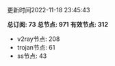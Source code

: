 更新时间2022-11-18 23:45:43

**总订阅: 73**
**总节点: 971**
**有效节点: 312**
- v2ray节点: 208
- trojan节点: 61
- ss节点: 43
